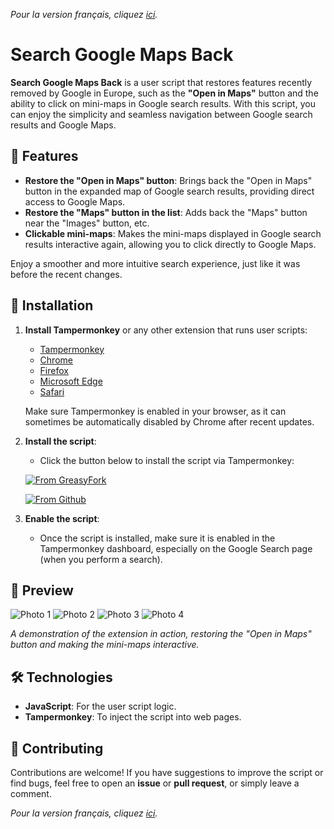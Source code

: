 *Pour la version français, cliquez [ici](README_fr.md).*

# Search Google Maps Back

**Search Google Maps Back** is a user script that restores features recently removed by Google in Europe, such as the **"Open in Maps"** button and the ability to click on mini-maps in Google search results. With this script, you can enjoy the simplicity and seamless navigation between Google search results and Google Maps.

## 🚀 Features

- **Restore the "Open in Maps" button**: Brings back the "Open in Maps" button in the expanded map of Google search results, providing direct access to Google Maps.
- **Restore the "Maps" button in the list**: Adds back the "Maps" button near the "Images" button, etc.
- **Clickable mini-maps**: Makes the mini-maps displayed in Google search results interactive again, allowing you to click directly to Google Maps.

Enjoy a smoother and more intuitive search experience, just like it was before the recent changes.

## 🔧 Installation

1. **Install Tampermonkey** or any other extension that runs user scripts:
   - [Tampermonkey](https://www.tampermonkey.net/)
   - [Chrome](https://chrome.google.com/webstore/detail/tampermonkey/dhdgffkkebhmkfjojejmpbldmpobfkfo)
   - [Firefox](https://addons.mozilla.org/en-US/firefox/addon/tampermonkey/)
   - [Microsoft Edge](https://microsoftedge.microsoft.com/addons/detail/tampermonkey/iikmkjmpaadaobahmlepeloendndfphd)
   - [Safari](https://apps.apple.com/us/app/tampermonkey/id1482490089)

   Make sure Tampermonkey is enabled in your browser, as it can sometimes be automatically disabled by Chrome after recent updates.

2. **Install the script**:
   - Click the button below to install the script via Tampermonkey:

   [![From GreasyFork](https://img.shields.io/badge/Tampermonkey-Install%20the%20Script-blue)](https://update.greasyfork.org/scripts/513482/Search%20Google%20Maps%20Back.user.js)

   [![From Github](https://img.shields.io/badge/Tampermonkey-Install%20the%20Script-blue)](https://github.com/your-username/google-maps-button-restorer/raw/main/google-maps-button-restorer.user.js)

3. **Enable the script**:
   - Once the script is installed, make sure it is enabled in the Tampermonkey dashboard, especially on the Google Search page (when you perform a search).

## 📸 Preview

![Photo 1](https://i.ibb.co/7YLqQZm/mapss.png)
![Photo 2](https://i.ibb.co/Mh9CFfX/bigmap.png)
![Photo 3](https://i.ibb.co/1JQZZ74/blabla.jpg)
![Photo 4](https://i.ibb.co/VCqvknL/micromap.png)

*A demonstration of the extension in action, restoring the "Open in Maps" button and making the mini-maps interactive.*

## 🛠 Technologies

- **JavaScript**: For the user script logic.
- **Tampermonkey**: To inject the script into web pages.

## 🤝 Contributing

Contributions are welcome! If you have suggestions to improve the script or find bugs, feel free to open an **issue** or **pull request**, or simply leave a comment.


*Pour la version français, cliquez [ici](README_fr.md).*
